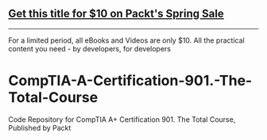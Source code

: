 ## [Get this title for $10 on Packt's Spring Sale](https://www.packt.com/V08693?utm_source=github&utm_medium=packt-github-repo&utm_campaign=spring_10_dollar_2022)
-----
For a limited period, all eBooks and Videos are only $10. All the practical content you need \- by developers, for developers

# CompTIA-A-Certification-901.-The-Total-Course
Code Repository for CompTIA A+ Certification 901. The Total Course, Published by Packt
